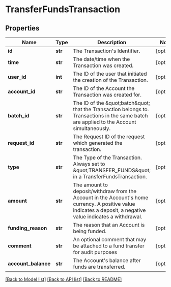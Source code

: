# TransferFundsTransaction

## Properties
Name | Type | Description | Notes
------------ | ------------- | ------------- | -------------
**id** | **str** | The Transaction&#39;s Identifier. | [optional] 
**time** | **str** | The date/time when the Transaction was created. | [optional] 
**user_id** | **int** | The ID of the user that initiated the creation of the Transaction. | [optional] 
**account_id** | **str** | The ID of the Account the Transaction was created for. | [optional] 
**batch_id** | **str** | The ID of the \&quot;batch\&quot; that the Transaction belongs to. Transactions in the same batch are applied to the Account simultaneously. | [optional] 
**request_id** | **str** | The Request ID of the request which generated the transaction. | [optional] 
**type** | **str** | The Type of the Transaction. Always set to \&quot;TRANSFER_FUNDS\&quot; in a TransferFundsTransaction. | [optional] 
**amount** | **str** | The amount to deposit/withdraw from the Account in the Account&#39;s home currency. A positive value indicates a deposit, a negative value indicates a withdrawal. | [optional] 
**funding_reason** | **str** | The reason that an Account is being funded. | [optional] 
**comment** | **str** | An optional comment that may be attached to a fund transfer for audit purposes | [optional] 
**account_balance** | **str** | The Account&#39;s balance after funds are transferred. | [optional] 

[[Back to Model list]](../README.md#documentation-for-models) [[Back to API list]](../README.md#documentation-for-api-endpoints) [[Back to README]](../README.md)


